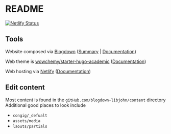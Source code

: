 
<!-- README.md is generated from README.Rmd. Please edit that file -->

# README

<!-- badges: start -->

[![Netlify
Status](https://api.netlify.com/api/v1/badges/e278b076-1ffe-4e77-9d33-9cca90618dc0/deploy-status)](https://app.netlify.com/sites/libjohn/deploys)

<!-- badges: end -->

## Tools

Website composed via [Blogdown](https://pkgs.rstudio.com/blogdown/)
([Summary](https://www.rstudio.com/blog/blogdown-v1.0/) \|
[Documentation](https://pkgs.rstudio.com/blogdown/))

Web theme is
[wowchemy/starter-hugo-academic](https://github.com/wowchemy/starter-hugo-academic)
([Documentation](https://wowchemy.com/docs/getting-started/customization/))

Web hosting via [Netlify](https://www.netlify.com/)
([Documentation](https://bookdown.org/yihui/blogdown/netlify.html))

## Edit content

Most content is found in the `gitHub.com/blogdown-libjohn/content`
directory Additional good places to look include

-   `congig/_defualt`
-   `assets/media`
-   `laouts/partials`
